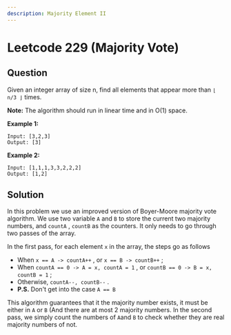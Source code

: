 ```yaml
---
description: Majority Element II
---
```


# Leetcode 229 \(Majority Vote\)

## Question

Given an integer array of size n, find all elements that appear more than `⌊ n/3 ⌋` times.

**Note:** The algorithm should run in linear time and in O\(1\) space.

**Example 1:**

```text
Input: [3,2,3]
Output: [3]
```

**Example 2:**

```text
Input: [1,1,1,3,3,2,2,2]
Output: [1,2]
```



## Solution

In this problem we use an improved version of Boyer-Moore majority vote algorithm. We use two variable `A` and `B` to store the current two majority numbers, and `countA` , `countB` as the counters. It only needs to go through two passes of the array.

In the first pass, for each element `x` in the array, the steps go as follows

* When `x == A -> countA++` , or `x == B -> countB++` ;
* When `countA == 0 -> A = x, countA = 1` , or `countB == 0 -> B = x, countB = 1` ;
* Otherwise, `countA--, countB--` .           
* **P.S.** Don't get into the case `A == B`

This algorithm guarantees that it the majority number exists, it must be either in `A` or `B` \(And there are at most 2 majority numbers. In the second pass, we simply count the numbers of `A`and `B` to check whether they are real majority numbers of not.

